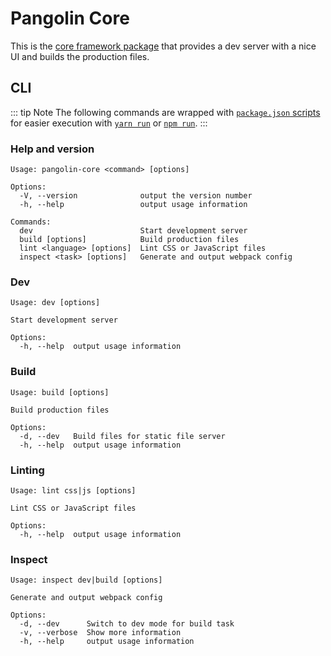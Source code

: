 # Pangolin Core

This is the [core framework package](https://github.com/pangolinjs/core) that provides a dev server with a nice UI and builds the production files.


## CLI

::: tip Note
The following commands are wrapped with [`package.json` scripts](usage.md#tasks) for easier execution with [`yarn run`](https://yarnpkg.com/en/docs/cli/run) or [`npm run`](https://docs.npmjs.com/cli/run-script).
:::

### Help and version

```
Usage: pangolin-core <command> [options]

Options:
  -V, --version              output the version number
  -h, --help                 output usage information

Commands:
  dev                        Start development server
  build [options]            Build production files
  lint <language> [options]  Lint CSS or JavaScript files
  inspect <task> [options]   Generate and output webpack config
```

### Dev

```
Usage: dev [options]

Start development server

Options:
  -h, --help  output usage information
```

### Build

```
Usage: build [options]

Build production files

Options:
  -d, --dev   Build files for static file server
  -h, --help  output usage information
```

### Linting

```
Usage: lint css|js [options]

Lint CSS or JavaScript files

Options:
  -h, --help  output usage information
```

### Inspect

```
Usage: inspect dev|build [options]

Generate and output webpack config

Options:
  -d, --dev      Switch to dev mode for build task
  -v, --verbose  Show more information
  -h, --help     output usage information
```
